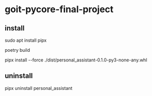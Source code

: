 # goit-pycore-final-project





## install

sudo apt install pipx

poetry build

pipx install --force ./dist/personal_assistant-0.1.0-py3-none-any.whl

## uninstall

pipx uninstall personal_assistant
